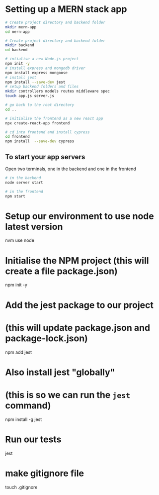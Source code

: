 # Setting up a MERN stack app
```bash
# Create project directory and backend folder
mkdir mern-app
cd mern-app
```
```bash
# Create project directory and backend folder
mkdir backend
cd backend
```
```bash
# intialise a new Node.js project
npm init -y
# install express and mongodb driver
npm install express mongoose
# install jest
npm install --save-dev jest
# setup backend folders and files
mkdir controllers models routes middleware spec
touch app.js server.js
```
```bash
# go back to the root directory
cd ..
```
```bash
# initialise the frontend as a new react app
npx create-react-app frontend
```
```bash
# cd into frontend and install cypress
cd frontend
npm install  --save-dev cypress
```
## To start your app servers

Open two terminals, one in the backend and one in the frontend
```bash
# in the backend
node server start
```
```bash
# in the frontend
npm start
```






# Setup our environment to use node latest version
nvm use node

# Initialise the NPM project (this will create a file package.json)
npm init -y

# Add the jest package to our project
# (this will update package.json and package-lock.json)
npm add jest

# Also install jest "globally"
# (this is so we can run the `jest` command)
npm install -g jest

# Run our tests
jest

# make gitignore file
touch .gitignore
```

